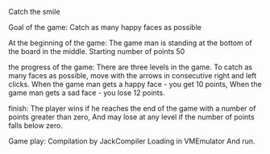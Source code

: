 Catch the smile

Goal of the game:
Catch as many happy faces as possible

At the beginning of the game:
The game man is standing at the bottom of the board in the middle.
Starting number of points 50

the progress of the game:
There are three levels in the game.
To catch as many faces as possible, move with the arrows in consecutive
	right and left clicks.
When the game man gets a happy face - you get 10 points,
When the game man gets a sad face - you lose 12 points.

finish:
The player wins if he reaches the end of the game with a number of points
	greater than zero,
And may lose at any level if the number of points falls below zero.

Game play:
Compilation by JackCompiler
Loading in VMEmulator
And run.